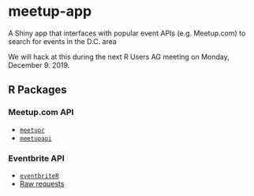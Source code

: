 # meetup-app
A Shiny app that interfaces with popular event APIs (e.g. Meetup.com) to search for events in the D.C. area

We will hack at this during the next R Users AG meeting on Monday, December 9. 2019. 

## R Packages 

### Meetup.com API 

- [`meetupr`](https://github.com/rladies/meetupr) 
- [`meetupapi`](https://github.com/zacdav/meetupapi/)

### Eventbrite API

- [`eventbriteR`](https://github.com/paddytobias/eventbriteR/)
- [Raw requests](http://tashdoherty.com/eventbriteapi)
